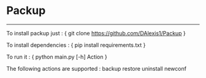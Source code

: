 # Packup
***

To install packup just :
{
git clone https://github.com/DAlexis1/Packup
}

To install dependencies :
{
pip install requirements.txt
}

To run it :
{
python main.py [-h] Action
}

The following actions are supported :
backup
restore
uninstall
newconf
